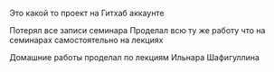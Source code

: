  Это какой то проект на Гитхаб аккаунте
 

Потерял все записи cеминара
Проделал всю ту же работу что на семинарах самостоятельно на лекциях 

Домашние работы проделал по лекциям Ильнара Шафигуллина
